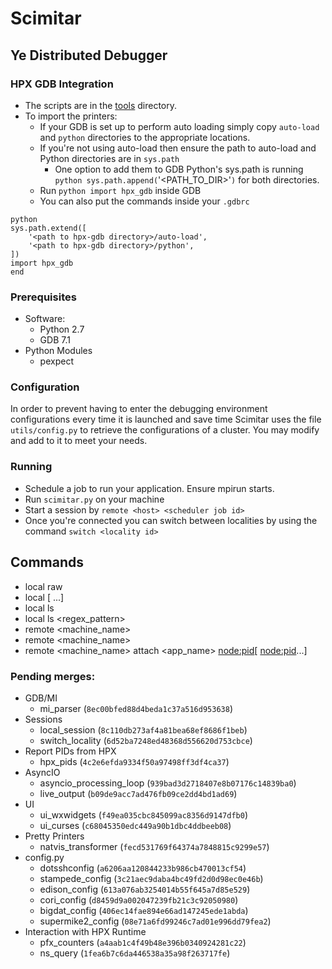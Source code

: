 # Scimitar
## Ye Distributed Debugger

### HPX GDB Integration
* The scripts are in the
  [tools](`https://github.com/parsa/scimitar/tree/master/tools`) directory.
* To import the printers:
    * If your GDB is set up to perform auto loading simply copy `auto-load` and
      `python` directories to the appropriate locations.
    * If you're not using auto-load then ensure the path to auto-load and
      Python directories are in `sys.path`
        * One option to add them to GDB Python's sys.path is running `python
          sys.path.append(`'<PATH_TO_DIR>'`)` for both directories.
    * Run `python import hpx_gdb` inside GDB
    * You can also put the commands inside your `.gdbrc`

```
python
sys.path.extend([
    '<path to hpx-gdb directory>/auto-load',
    '<path to hpx-gdb directory>/python',
])
import hpx_gdb
end
```

### Prerequisites
* Software:
  * Python 2.7
  * GDB 7.1
* Python Modules
  * pexpect

### Configuration
In order to prevent having to enter the debugging environment configurations
every time it is launched and save time Scimitar uses the file
`utils/config.py` to retrieve the configurations of a cluster. You may modify
and add to it to meet your needs.

### Running
* Schedule a job to run your application. Ensure mpirun starts.
* Run `scimitar.py` on your machine
* Start a session by `remote <host> <scheduler job id>`
* Once you're connected you can switch between localities by using the command
  `switch <locality id>`

## Commands
* local raw
* local <pid>[ <pid>...]
* local ls
* local ls <regex_pattern>
* remote <machine_name>
* remote <machine_name> <jobid>
* remote <machine_name> attach <app_name> <node:pid>[ <node:pid>...]

### Pending merges:
* GDB/MI
  * mi_parser (`8ec00bfed88d4beda1c37a516d953638`)
* Sessions
  * local_session (`8c110db273af4a81bea68ef8686f1beb`)
  * switch_locality (`6d52ba7248ed48368d556620d753cbce`)
* Report PIDs from HPX
  * hpx_pids (`4c2e6efda9334f50a97498ff3df4ca37`)
* AsyncIO
  * asyncio_processing_loop (`939bad3d2718407e8b07176c14839ba0`)
  * live_output (`b09de9acc7ad476fb09ce2dd4bd1ad69`)
* UI
  * ui_wxwidgets (`f49ea035cbc845099ac8356d9147dfb0`)
  * ui_curses (`c68045350edc449a90b1dbc4ddbeeb08`)
* Pretty Printers
  * natvis_transformer (`fecd531769f64374a7848815c9299e57`)
* config.py
  * dotsshconfig (`a6206aa120844233b986cb470013cf54`)
  * stampede_config (`3c21aec9daba4bc49fd2d0d98ec0e46b`)
  * edison_config (`613a076ab3254014b55f645a7d85e529`)
  * cori_config (`d8459d9a002047239fb21c3c92050980`)
  * bigdat_config (`406ec14fae894e66ad147245ede1abda`)
  * supermike2_config (`08e71a6fd99246c7ad01e996dd79fea2`)
* Interaction with HPX Runtime
  * pfx_counters (`a4aab1c4f49b48e396b0340924281c22`)
  * ns_query (`1fea6b7c6da446538a35a98f263717fe`)
